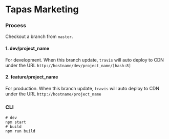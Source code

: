 # Tapas Marketing

### Process

Checkout a branch from `master`.

#### 1. dev/project_name
For development. 
When this branch update, `travis` will auto deploy to CDN under the URL `http://hostname/dev/project_name/[hash:8]`

#### 2. feature/project_name
For production.
When this branch update, `travis` will auto deploy to CDN under the URL `http://hostname/project_name`

### CLI

``` shell
# dev
npm start
# build
npm run build
```
